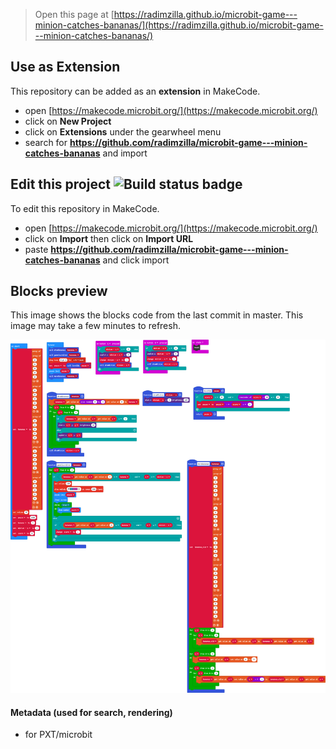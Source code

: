 
> Open this page at [https://radimzilla.github.io/microbit-game---minion-catches-bananas/](https://radimzilla.github.io/microbit-game---minion-catches-bananas/)

## Use as Extension

This repository can be added as an **extension** in MakeCode.

* open [https://makecode.microbit.org/](https://makecode.microbit.org/)
* click on **New Project**
* click on **Extensions** under the gearwheel menu
* search for **https://github.com/radimzilla/microbit-game---minion-catches-bananas** and import

## Edit this project ![Build status badge](https://github.com/radimzilla/microbit-game---minion-catches-bananas/workflows/MakeCode/badge.svg)

To edit this repository in MakeCode.

* open [https://makecode.microbit.org/](https://makecode.microbit.org/)
* click on **Import** then click on **Import URL**
* paste **https://github.com/radimzilla/microbit-game---minion-catches-bananas** and click import

## Blocks preview

This image shows the blocks code from the last commit in master.
This image may take a few minutes to refresh.

![A rendered view of the blocks](https://github.com/radimzilla/microbit-game---minion-catches-bananas/raw/master/.github/makecode/blocks.png)

#### Metadata (used for search, rendering)

* for PXT/microbit
<script src="https://makecode.com/gh-pages-embed.js"></script><script>makeCodeRender("{{ site.makecode.home_url }}", "{{ site.github.owner_name }}/{{ site.github.repository_name }}");</script>
